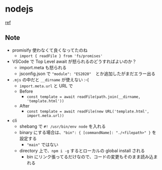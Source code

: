# nodejs

[ref](https://frontendmasters.com/courses/node-js-v2)

## Note

- promisify 使わなくて良くなってたのね
  - `import { readFile } from 'fs/promises'`
- VSCode で Top Level await が怒られるのどうすればよいのか？
  - import.meta も怒られる
  - jsconfig.json で `"module": "ES2020"`　とか追加したがまだエラー出る
- `.mjs` の中だと `__dirname` が使えない :-(
  - `import.meta.url` と URL で
  - Before
    - `const template = await readFile(path.join(__dirname, 'template.html'))`
  - After
    - `const template = await readFile(new URL('template.html', import.meta.url))`
- cli
  - shebang で `#! /usr/bin/env node` を入れる
  - binary にする場合は、`"bin": { [commandName]: "./<filepath>" }` を設定する
    - `"main"` ではない
  - directory 上で、`npm i -g` するとローカルの global install される
    - bin にリンク張ってるだけなので、コードの変更もそのまま読み込まれる
